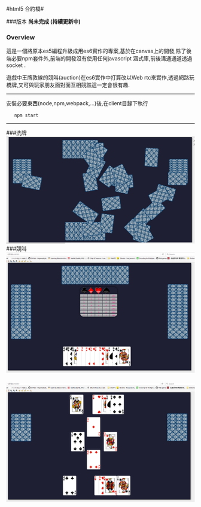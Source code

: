 #html5 合約橋#

###版本    **尚未完成 (持續更新中)**

### Overview
這是一個將原本es5編程升級成用es6實作的專案,基於在canvas上的開發,除了後端必要npm套件外,前端的開發沒有使用任何javascript 涵式庫,前後溝通通道透過 socket .

遊戲中王牌敦線的競叫(auction)在es6實作中打算改以Web rtc來實作,透過網路玩橋牌,又可與玩家朋友面對面互相競譙這一定會很有趣.


___
安裝必要東西(node,npm,webpack,...)後,在client目錄下執行
```
   npm start
```
___

###洗牌
![GitHub Logo](https://raw.githubusercontent.com/moszorn/server/master/assets/0.png)
###競叫
![GitHub Logo](https://raw.githubusercontent.com/moszorn/server/master/assets/1.png)
###
![GitHub Logo](https://raw.githubusercontent.com/moszorn/server/master/assets/3.png)